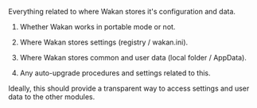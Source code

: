 Everything related to where Wakan stores it's configuration and data.

1. Whether Wakan works in portable mode or not.

2. Where Wakan stores settings (registry / wakan.ini).

3. Where Wakan stores common and user data (local folder / AppData).

4. Any auto-upgrade procedures and settings related to this.

Ideally, this should provide a transparent way to access settings and user data to the other modules.